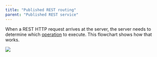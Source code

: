 ```yaml
---
title: "Published REST routing"
parent: "Published REST service"
---
```


When a REST HTTP request arrives at the server, the server needs to determine which [operation](published-rest-operation) to execute. This flowchart shows how that works.

![](attachments/published-rest-service/determine-operation.png)